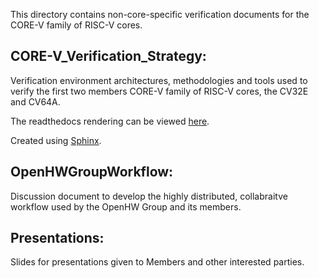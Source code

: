 This directory contains non-core-specific verification documents for the CORE-V family of RISC-V cores.


## CORE-V_Verification_Strategy:
Verification environment architectures, methodologies and tools used to verify the first two members CORE-V family of RISC-V cores, the CV32E and CV64A.

The readthedocs rendering can be viewed [here](https://vstrattake2.readthedocs.io/en/latest/).

Created using [Sphinx](https://docs.readthedocs.io/en/stable/intro/getting-started-with-sphinx.html).

## OpenHWGroupWorkflow:
Discussion document to develop the highly distributed, collabraitve workflow used by the OpenHW Group and its members.


## Presentations:
Slides for presentations given to Members and other interested parties.

